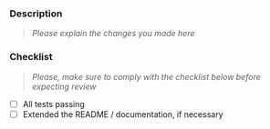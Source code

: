 ### Description

> _Please explain the changes you made here_

### Checklist

> _Please, make sure to comply with the checklist below before expecting review_

- [ ] All tests passing
- [ ] Extended the README / documentation, if necessary
